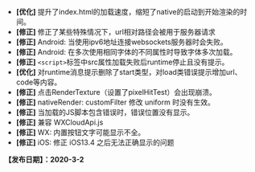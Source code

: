
- **[优化]** 提升了index.html的加载速度，缩短了native的启动到开始渲染的时间。
- **[修正]** 修正了某些特殊情况下，url相对路径会被用于服务器请求
- **[修正]** Android: 当使用ipv6地址连接websockets服务器时会失败。
- **[修正]** Android: 在多次使用相同字体的不同属性时导致字体多次加载。
- **[修正]** `<script>`标签中src属性加载失败后runtime停止且没有提示。
- **[优化]** 对runtime消息提示删除了start类型，对load类错误提示增加url、code等内容。
- **[修正]** 点击RenderTexture（设置了pixelHitTest）会出现崩溃。
- **[修正]** nativeRender: customFilter 修改 uniform 时没有生效。
- **[修正]** 当加载的JS脚本包含错误时，错误位置没有显示。
- **[修正]** 兼容 WXCloudApi.js
- **[修正]** WX: 内置按钮文字可能显示不全。
- **[修正]** iOS: 修正 iOS13.4 之后无法正确显示的问题

**【发布日期】：2020-3-2**
